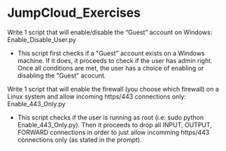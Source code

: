 # JumpCloud_Exercises

Write 1 script that will enable/disable the “Guest” account on Windows: Enable_Disable_User.py
  - This script first checks if a "Guest" account exists on a Windows machine. If it does, it proceeds to check if the user has admin right. Once all conditions are met, the user has a choice of enabling or disabling the "Guest" acocunt.


Write 1 script that will enable the firewall (you choose which firewall) on a Linux system and allow incoming https/443 connections only: Enable_443_Only.py
  - This script checks if the user is running as root (i.e: sudo python Enable_443_Only.py). Then it proceeds to drop all INPUT, OUTPUT, FORWARD connections in order to just allow incomming https/443 connections only (as stated in the prompt).

      
